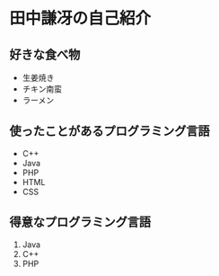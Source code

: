 # 田中謙冴の自己紹介

## 好きな食べ物
- 生姜焼き
- チキン南蛮
- ラーメン

## 使ったことがあるプログラミング言語
- C++
- Java
- PHP
- HTML
- CSS

## 得意なプログラミング言語
1. Java
2. C++
3. PHP
